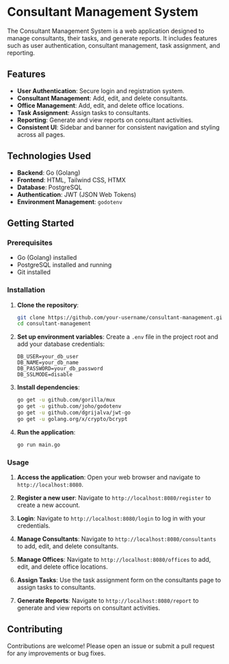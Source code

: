 # Consultant Management System

The Consultant Management System is a web application designed to manage consultants, their tasks, and generate reports. It includes features such as user authentication, consultant management, task assignment, and reporting.

## Features

- **User Authentication**: Secure login and registration system.
- **Consultant Management**: Add, edit, and delete consultants.
- **Office Management**: Add, edit, and delete office locations.
- **Task Assignment**: Assign tasks to consultants.
- **Reporting**: Generate and view reports on consultant activities.
- **Consistent UI**: Sidebar and banner for consistent navigation and styling across all pages.

## Technologies Used

- **Backend**: Go (Golang)
- **Frontend**: HTML, Tailwind CSS, HTMX
- **Database**: PostgreSQL
- **Authentication**: JWT (JSON Web Tokens)
- **Environment Management**: `godotenv`

## Getting Started

### Prerequisites

- Go (Golang) installed
- PostgreSQL installed and running
- Git installed

### Installation

1. **Clone the repository**:
    ```sh
    git clone https://github.com/your-username/consultant-management.git
    cd consultant-management
    ```

2. **Set up environment variables**:
    Create a `.env` file in the project root and add your database credentials:
    ```env
    DB_USER=your_db_user
    DB_NAME=your_db_name
    DB_PASSWORD=your_db_password
    DB_SSLMODE=disable
    ```

3. **Install dependencies**:
    ```sh
    go get -u github.com/gorilla/mux
    go get -u github.com/joho/godotenv
    go get -u github.com/dgrijalva/jwt-go
    go get -u golang.org/x/crypto/bcrypt
    ```

4. **Run the application**:
    ```sh
    go run main.go
    ```

### Usage

1. **Access the application**:
    Open your web browser and navigate to `http://localhost:8080`.

2. **Register a new user**:
    Navigate to `http://localhost:8080/register` to create a new account.

3. **Login**:
    Navigate to `http://localhost:8080/login` to log in with your credentials.

4. **Manage Consultants**:
    Navigate to `http://localhost:8080/consultants` to add, edit, and delete consultants.

5. **Manage Offices**:
    Navigate to `http://localhost:8080/offices` to add, edit, and delete office locations.

6. **Assign Tasks**:
    Use the task assignment form on the consultants page to assign tasks to consultants.

7. **Generate Reports**:
    Navigate to `http://localhost:8080/report` to generate and view reports on consultant activities.

## Contributing

Contributions are welcome! Please open an issue or submit a pull request for any improvements or bug fixes.